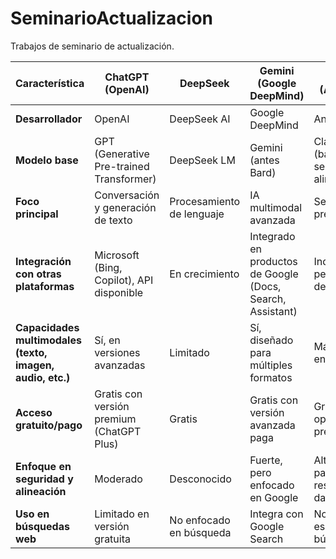 # SeminarioActualizacion
Trabajos de seminario de actualización.

| **Característica**      | **ChatGPT (OpenAI)** | **DeepSeek**  | **Gemini (Google DeepMind)** | **Claude 3 (Anthropic)** | **Perplexity AI** |
|-------------------------|---------------------|--------------|-----------------------------|-------------------------|------------------|
| **Desarrollador**       | OpenAI              | DeepSeek AI  | Google DeepMind             | Anthropic               | Perplexity AI    |
| **Modelo base**         | GPT (Generative Pre-trained Transformer) | DeepSeek LM | Gemini (antes Bard) | Claude (basado en seguridad y alineación) | Mezcla búsqueda + IA |
| **Foco principal**      | Conversación y generación de texto | Procesamiento de lenguaje | IA multimodal avanzada | Seguridad y precisión | Respuestas con referencias |
| **Integración con otras plataformas** | Microsoft (Bing, Copilot), API disponible | En crecimiento | Integrado en productos de Google (Docs, Search, Assistant) | Independiente pero en desarrollo | Enfocado en búsqueda web |
| **Capacidades multimodales (texto, imagen, audio, etc.)** | Sí, en versiones avanzadas | Limitado | Sí, diseñado para múltiples formatos | Más centrado en texto | Principalmente texto con búsqueda |
| **Acceso gratuito/pago** | Gratis con versión premium (ChatGPT Plus) | Gratis | Gratis con versión avanzada paga | Gratis con opción premium | Gratis con funciones adicionales en Pro |
| **Enfoque en seguridad y alineación** | Moderado | Desconocido | Fuerte, pero enfocado en Google | Alto, diseñado para evitar respuestas dañinas | Verificación de fuentes más relevante |
| **Uso en búsquedas web** | Limitado en versión gratuita | No enfocado en búsqueda | Integra con Google Search | No se especializa en búsqueda | Principalmente diseñado para esto |

